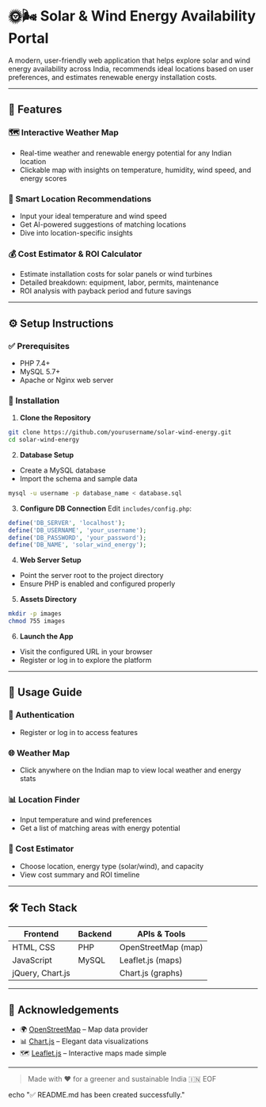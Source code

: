 # 🌞🌬️ Solar & Wind Energy Availability Portal

A modern, user-friendly web application that helps explore solar and wind energy availability across India, recommends ideal locations based on user preferences, and estimates renewable energy installation costs.

---

## 🚀 Features

### 🗺️ Interactive Weather Map

- Real-time weather and renewable energy potential for any Indian location
- Clickable map with insights on temperature, humidity, wind speed, and energy scores

### 📍 Smart Location Recommendations

- Input your ideal temperature and wind speed
- Get AI-powered suggestions of matching locations
- Dive into location-specific insights

### 💰 Cost Estimator & ROI Calculator

- Estimate installation costs for solar panels or wind turbines
- Detailed breakdown: equipment, labor, permits, maintenance
- ROI analysis with payback period and future savings

---

## ⚙️ Setup Instructions

### ✅ Prerequisites

- PHP 7.4+
- MySQL 5.7+
- Apache or Nginx web server

### 🧩 Installation

1. **Clone the Repository**

```bash
git clone https://github.com/yourusername/solar-wind-energy.git
cd solar-wind-energy
```

2. **Database Setup**

- Create a MySQL database
- Import the schema and sample data

```bash
mysql -u username -p database_name < database.sql
```

3. **Configure DB Connection** Edit `includes/config.php`:

```php
define('DB_SERVER', 'localhost');
define('DB_USERNAME', 'your_username');
define('DB_PASSWORD', 'your_password');
define('DB_NAME', 'solar_wind_energy');
```

4. **Web Server Setup**

- Point the server root to the project directory
- Ensure PHP is enabled and configured properly

5. **Assets Directory**

```bash
mkdir -p images
chmod 755 images
```

6. **Launch the App**

- Visit the configured URL in your browser
- Register or log in to explore the platform

---

## 🧪 Usage Guide

### 🔐 Authentication

- Register or log in to access features

### 🌐 Weather Map

- Click anywhere on the Indian map to view local weather and energy stats

### 📊 Location Finder

- Input temperature and wind preferences
- Get a list of matching areas with energy potential

### 🧮 Cost Estimator

- Choose location, energy type (solar/wind), and capacity
- View cost summary and ROI timeline

---

## 🛠️ Tech Stack

| Frontend         | Backend | APIs & Tools        |
| ---------------- | ------- | ------------------- |
| HTML, CSS        | PHP     | OpenStreetMap (map) |
| JavaScript       | MySQL   | Leaflet.js (maps)   |
| jQuery, Chart.js |         | Chart.js (graphs)   |

---


## 🙏 Acknowledgements

- 🌍 [OpenStreetMap](https://www.openstreetmap.org/) – Map data provider
- 📊 [Chart.js](https://www.chartjs.org/) – Elegant data visualizations
- 🗺️ [Leaflet.js](https://leafletjs.com/) – Interactive maps made simple

---


> Made with ❤️ for a greener and sustainable India 🇮🇳
EOF

echo "✅ README.md has been created successfully."
